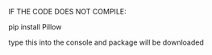 IF THE CODE DOES NOT COMPILE:

pip install Pillow

type this into the console and package will be downloaded